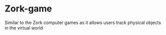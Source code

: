 # Zork-game
Similar to the Zork computer games as it allows users track physical objects in the virtual world
